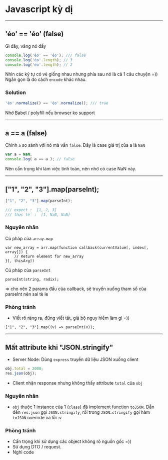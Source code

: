 # Javascript kỳ dị

---

## 'éo' == 'éo' (false) 
Gì đây, vâng nó đấy 

```javascript 
console.log('éo' == 'éo'); /// false
console.log('éo'.length); // 3
console.log('éo'.length); // 2
```

Nhìn các ký tự có vẻ giống nhau nhưng phía sau nó là cả 1 câu chuyện =)) Ngắn gọn là do cách `encode` khác nhau. 

### Solution 
```javascript
'éo'.normalize() == 'éo'.normalize(); /// true
```

Nhớ Babel / polyfill nếu browser ko support 

---

## a == a (false)
Chính `a` so sánh với nó mà vẫn `false`. Đây là case giá trị của a là `NaN`

```javascript
var a = NaN;
console.log( a == a ); // false
```

Nên cẩn trọng khi làm việc tính toán, nên nhớ có case NaN này.

--- 

## ["1", "2", "3"].map(parseInt); 

```javascript 
["1", "2", "3"].map(parseInt); 

/// expect :  [1, 2, 3]
/// thực tế :  [1, NaN, NaN] 
```

### Nguyên nhân 

Cú pháp của `array.map` 

```
var new_array = arr.map(function callback(currentValue[, index[, array]]) {
    // Return element for new_array
}[, thisArg])
```

Cú pháp của `parseInt`

```
parseInt(string, radix);
```

=> cho nên 2 params đầu của callback, sẽ truyền xuống tham số của parseInt nên sai tè le 

### Phòng tránh 
- Viết rõ ràng ra, đừng viết tắt, giả bộ nguy hiểm làm gì =)) 

```
["1", "2", "3"].map((v) => parseInt(v)); 
```

---

## Mất attribute khi "JSON.stringify"

+ Server Node: Dùng `express` truyền dữ liệu JSON xuống client
```javascript
obj.total = 2000;
res.json(obj); 
```

+ Client nhận response nhưng không thấy attribute `total` của `obj`

### Nguyên nhân 
- `obj` thuộc 1 instance của 1 (`class`) đã implement function  `toJSON`. Dẫn đến `res.json` gọi `JSON.stringify`, rồi trong  `JSON.stringify` gọi hàm `toJSON` override và lỗi :v 

### Phòng tránh 
- Cẩn trọng khi sử dụng các object không rõ nguồn gốc =)) 
- Sử dụng DTO / request. 
- Nghỉ code 







